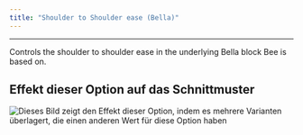 ```yaml
---
title: "Shoulder to Shoulder ease (Bella)"
---
```


***

Controls the shoulder to shoulder ease in the underlying Bella block Bee is based on.

## Effekt dieser Option auf das Schnittmuster

![Dieses Bild zeigt den Effekt dieser Option, indem es mehrere Varianten überlagert, die einen anderen Wert für diese Option haben](bee_shouldertoshoulderease_sample.svg "Effekt dieser Option auf das Schnittmuster")
